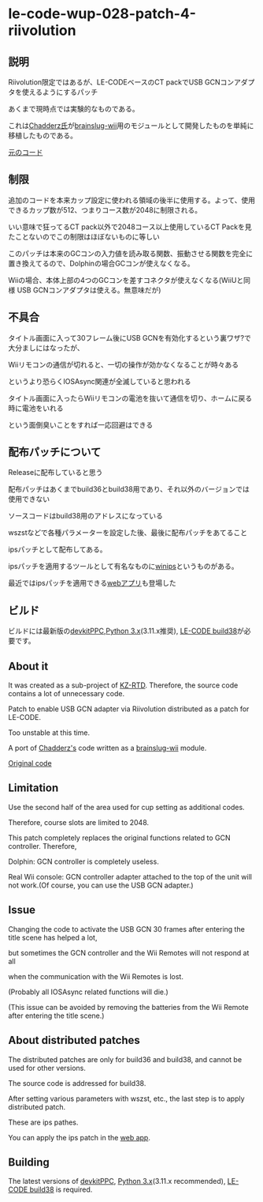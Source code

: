 # le-code-wup-028-patch-4-riivolution

## 説明

Riivolution限定ではあるが、LE-CODEベースのCT packでUSB GCNコンアダプタを使えるようにするパッチ

あくまで現時点では実験的なものである。

これは[Chadderz氏](https://github.com/Chadderz121)が[brainslug-wii](https://github.com/Chadderz121/brainslug-wii)用のモジュールとして開発したものを単純に移植したものである。

[元のコード](https://github.com/Chadderz121/wup-028-bslug)

## 制限

追加のコードを本来カップ設定に使われる領域の後半に使用する。よって、使用できるカップ数が512、つまりコース数が2048に制限される。

いい意味で狂ってるCT pack以外で2048コース以上使用しているCT Packを見たことないのでこの制限はほぼないものに等しい

このパッチは本来のGCコンの入力値を読み取る関数、振動させる関数を完全に置き換えてるので、Dolphinの場合GCコンが使えなくなる。

Wiiの場合、本体上部の4つのGCコンを差すコネクタが使えなくなる(WiiUと同様 USB GCNコンアダプタは使える。無意味だが)

## 不具合

タイトル画面に入って30フレーム後にUSB GCNを有効化するという裏ワザ?で大分ましにはなったが、

Wiiリモコンの通信が切れると、一切の操作が効かなくなることが時々ある

というより恐らくIOSAsync関連が全滅していると思われる

タイトル画面に入ったらWiiリモコンの電池を抜いて通信を切り、ホームに戻る時に電池をいれる

という面倒臭いことをすれば一応回避はできる

## 配布パッチについて

Releaseに配布していると思う

配布パッチはあくまでbuild36とbuild38用であり、それ以外のバージョンでは使用できない

ソースコードはbuild38用のアドレスになっている

wszstなどで各種パラメーターを設定した後、最後に配布パッチをあてること

ipsパッチとして配布してある。

ipsパッチを適用するツールとして有名なものに[winips](http://smblabo.web.fc2.com/)というものがある。

最近ではipsパッチを適用できる[webアプリ](https://www.romhacking.net/patch/)も登場した

## ビルド

ビルドには最新版の[devkitPPC](https://devkitpro.org/wiki/Getting_Started),[Python 3.x](https://www.python.org/downloads/)(3.11.x推奨), [LE-CODE build38](https://wiki.tockdom.com/wiki/LE-CODE)が必要です。

## About it

It was created as a sub-project of [KZ-RTD](https://github.com/kazuki-4ys/kz_rtd). Therefore, the source code contains a lot of unnecessary code.

Patch to enable USB GCN adapter via Riivolution distributed as a patch for LE-CODE.

Too unstable at this time.

A port of [Chadderz's](https://github.com/Chadderz121) code written as a [brainslug-wii](https://github.com/Chadderz121/brainslug-wii) module.

[Original code](https://github.com/Chadderz121/wup-028-bslug)

## Limitation

Use the second half of the area used for cup setting as additional codes.

Therefore, course slots are limited to 2048.

This patch completely replaces the original functions related to GCN controller. Therefore,

Dolphin: GCN controller is completely useless.

Real Wii console: GCN controller adapter attached to the top of the unit will not work.(Of course, you can use the USB GCN adapter.)

## Issue

Changing the code to activate the USB GCN 30 frames after entering the title scene has helped a lot, 

but sometimes the GCN controller and the Wii Remotes will not respond at all 

when the communication with the Wii Remotes is lost.

(Probably all IOSAsync related functions will die.)

(This issue can be avoided by removing the batteries from the Wii Remote after entering the title scene.)

## About distributed patches

The distributed patches are only for build36 and build38, and cannot be used for other versions.

The source code is addressed for build38.

After setting various parameters with wszst, etc., the last step is to apply distributed patch.

These are ips pathes.

You can apply the ips patch in the [web app](https://www.romhacking.net/patch/).

## Building

The latest versions of [devkitPPC](https://devkitpro.org/wiki/Getting_Started), [Python 3.x](https://www.python.org/downloads/)(3.11.x recommended), [LE-CODE build38](https://wiki.tockdom.com/wiki/LE-CODE) is required.